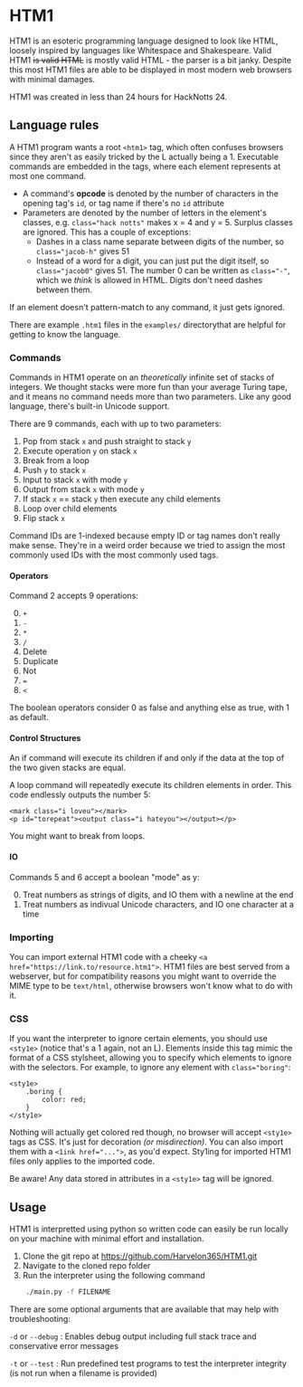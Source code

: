 # HTM1

HTM1 is an esoteric programming language designed to look like HTML, loosely inspired by languages like Whitespace and Shakespeare. Valid HTM1 ~~is valid HTML~~ is mostly valid HTML - the parser is a bit janky. Despite this most HTM1 files are able to be displayed in most modern web browsers with minimal damages.

HTM1 was created in less than 24 hours for HackNotts 24.

## Language rules

A HTM1 program wants a root `<htm1>` tag, which often confuses browsers since they aren't as easily tricked by the L actually being a 1. Executable commands are embedded in the tags, where each element represents at most one command.

- A command's **opcode** is denoted by the number of characters in the opening tag's `id`, or tag name if there's no `id` attribute
- Parameters are denoted by the number of letters in the element's classes, e.g. `class="hack notts"` makes x = 4 and y = 5. Surplus classes are ignored. This has a couple of exceptions:
	- Dashes in a class name separate between digits of the number, so `class="jacob-h"` gives 51
	- Instead of a word for a digit, you can just put the digit itself, so `class="jacob0"` gives 51. The number 0 can be written as `class="-"`, which we *think* is allowed in HTML. Digits don't need dashes between them.

If an element doesn't pattern-match to any command, it just gets ignored.

There are example `.htm1` files in the `examples/` directorythat are helpful for getting to know the language.

### Commands

Commands in HTM1 operate on an *theoretically* infinite set of stacks of integers. We thought stacks were more fun than your average Turing tape, and it means no command needs more than two parameters. Like any good language, there's built-in Unicode support.

There are 9 commands, each with up to two parameters:

1. Pop from stack `x` and push straight to stack `y`
2. Execute operation `y` on stack `x`
3. Break from a loop
4. Push `y` to stack `x`
5. Input to stack `x` with mode `y`
6. Output from stack `x` with mode `y`
7. If stack `x` == stack `y` then execute any child elements
8. Loop over child elements
9. Flip stack `x`

Command IDs are 1-indexed because empty ID or tag names don't really make sense. They're in a weird order because we tried to assign the most commonly used IDs with the most commonly used tags.

#### Operators

Command 2 accepts 9 operations:

0. `+`
1. `-`
2. `*`
3. `/`
4. Delete
5. Duplicate
6. Not
7. `=`
8. `<`

The boolean operators consider 0 as false and anything else as true, with 1 as default.

#### Control Structures

An if command will execute its children if and only if the data at the top of the two given stacks are equal.

A loop command will repeatedly execute its children elements in order. This code endlessly outputs the number 5:

```
<mark class="i loveu"></mark>
<p id="torepeat"><output class="i hateyou"></output></p>
```

You might want to break from loops.

#### IO

Commands 5 and 6 accept a boolean "mode" as y:

0. Treat numbers as strings of digits, and IO them with a newline at the end
1. Treat numbers as indivual Unicode characters, and IO one character at a time

### Importing

You can import external HTM1 code with a cheeky `<a href="https://link.to/resource.htm1">`. HTM1 files are best served from a webserver, but for compatibility reasons you might want to override the MIME type to be `text/html`, otherwise browsers won't know what to do with it.

### CSS

If you want the interpreter to ignore certain elements, you should use `<sty1e>` (notice that's a 1 again, not an L). Elements inside this tag mimic the format of a CSS stylsheet, allowing you to specify which elements to ignore with the selectors. For example, to ignore any element with `class="boring"`:

```htm1
<sty1e>
	.boring {
		color: red;
	}
</sty1e>
```

Nothing will actually get colored red though, no browser will accept `<sty1e>` tags as CSS. It's just for decoration *(or misdirection)*. You can also import them with a `<1ink href="...">`, as you'd expect. Sty1ing for imported HTM1 files only applies to the imported code.

Be aware! Any data stored in attributes in a `<sty1e>` tag will be ignored.

## Usage

HTM1 is interpretted using python so written code can easily be run locally on your machine with minimal effort and installation.

1. Clone the git repo at https://github.com/Harvelon365/HTM1.git
2. Navigate to the cloned repo folder
3. Run the interpreter using the following command

```bash
	./main.py -f FILENAME
```

There are some optional arguments that are available that may help with troubleshooting:

`-d` or `--debug` : Enables debug output including full stack trace and conservative error messages

`-t` or `--test` : Run predefined test programs to test the interpreter integrity (is not run when a filename is provided)